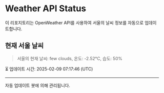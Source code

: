 
# Weather API Status

이 리포지토리는 OpenWeather API를 사용하여 서울의 날씨 정보를 자동으로 업데이트합니다.

## 현재 서울 날씨
> 서울의 현재 날씨: few clouds, 온도: -2.52°C, 습도: 50%

⏳ 업데이트 시간: 2025-02-09 07:17:46 (UTC)

---
자동 업데이트 봇에 의해 관리됩니다.
